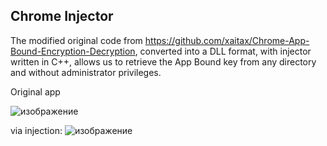 ## Chrome Injector

The modified original code from https://github.com/xaitax/Chrome-App-Bound-Encryption-Decryption, converted into a DLL format, with injector written in C++, allows us to retrieve the App Bound key from any directory and without administrator privileges.

Original app

![изображение](https://github.com/user-attachments/assets/58c32e56-f079-45a8-affe-5f6b4af94fcf)

via injection:
![изображение](https://github.com/user-attachments/assets/9b16c534-37f7-4d43-b04c-68cf308be1ca)

